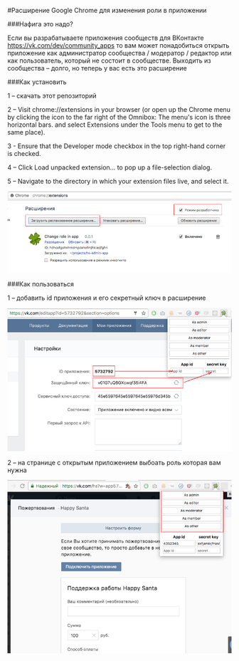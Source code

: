 #Расширение Google Chrome для изменения роли в приложении

###Нафига это надо?

Если вы разрабатываете приложения сообществ для ВКонтакте https://vk.com/dev/community_apps то вам может понадобиться открыть приложение 
как администратор сообщества / модератор / редактор или как пользователь, который не состоит в сообществе.
Выходить из сообщества – долго, но теперь у вас есть это расширение

###Как установить

1 – скачать этот репозиторий

2 – Visit chrome://extensions in your browser (or open up the Chrome menu by clicking the icon to the far right of the Omnibox:  The menu's icon is three horizontal bars. and select Extensions under the Tools menu to get to the same place).

3 - Ensure that the Developer mode checkbox in the top right-hand corner is checked.

4 – Click Load unpacked extension… to pop up a file-selection dialog.

5 – Navigate to the directory in which your extension files live, and select it.

![Install](_help/install.jpg)

###Как пользоваться

1 – добавить id приложения и его секретный ключ в расширение

![Config](_help/config.jpg)

2 – на странице с открытым приложением выбоать роль которая вам нужна

![Use](_help/use.jpg)